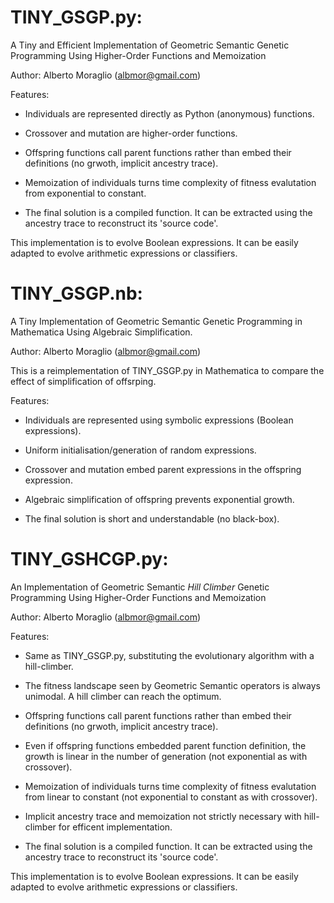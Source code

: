 
TINY_GSGP.py: 
=============

A Tiny and Efficient Implementation of Geometric Semantic Genetic Programming Using Higher-Order Functions and Memoization

Author: Alberto Moraglio (albmor@gmail.com) 

Features:

- Individuals are represented directly as Python (anonymous) functions.

- Crossover and mutation are higher-order functions.

- Offspring functions call parent functions rather than embed their definitions (no grwoth, implicit ancestry trace).

- Memoization of individuals turns time complexity of fitness evalutation from exponential to constant.

- The final solution is a compiled function. It can be extracted using the ancestry trace to reconstruct its 'source code'. 

This implementation is to evolve Boolean expressions. It can be easily adapted to evolve arithmetic expressions or classifiers.

TINY_GSGP.nb: 
=============

A Tiny Implementation of Geometric Semantic Genetic Programming in Mathematica Using Algebraic Simplification.

Author: Alberto Moraglio (albmor@gmail.com)

This is a reimplementation of TINY_GSGP.py in Mathematica to compare the effect of simplification of offsrping. 

Features:

- Individuals are represented using symbolic expressions (Boolean expressions).

- Uniform initialisation/generation of random expressions.

- Crossover and mutation embed parent expressions in the offspring expression.

- Algebraic simplification of offspring prevents exponential growth.

- The final solution is short and understandable (no black-box).

TINY_GSHCGP.py: 
===============

An Implementation of Geometric Semantic *Hill Climber* Genetic Programming Using Higher-Order Functions and Memoization

Author: Alberto Moraglio (albmor@gmail.com)

Features:

- Same as TINY_GSGP.py, substituting the evolutionary algorithm with a hill-climber.

- The fitness landscape seen by Geometric Semantic operators is always unimodal. A hill climber can reach the optimum.

- Offspring functions call parent functions rather than embed their definitions (no grwoth, implicit ancestry trace).

- Even if offspring functions embedded parent function definition, the growth is linear in the number of generation (not exponential as with crossover). 

- Memoization of individuals turns time complexity of fitness evalutation from linear to constant (not exponential to constant as with crossover).

- Implicit ancestry trace and memoization not strictly necessary with hill-climber for efficent implementation.

- The final solution is a compiled function. It can be extracted using the ancestry trace to reconstruct its 'source code'. 

This implementation is to evolve Boolean expressions. It can be easily adapted to evolve arithmetic expressions or classifiers.


